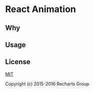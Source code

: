 # React Animation

## Why

## Usage

## License

[MIT](http://opensource.org/licenses/MIT)

Copyright (c) 2015-2016 Recharts Group
